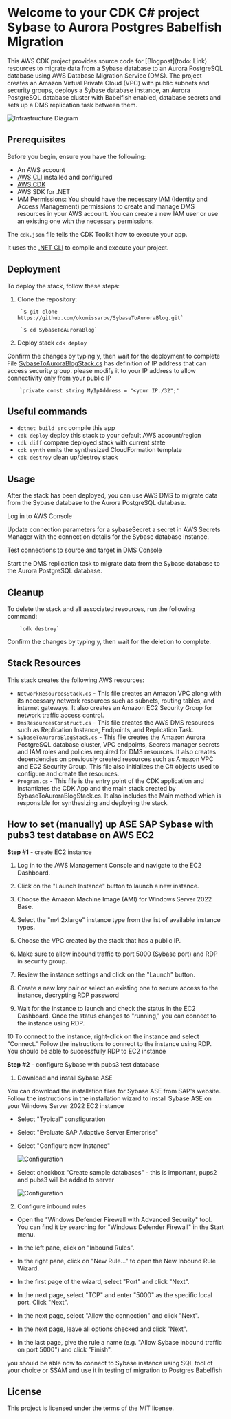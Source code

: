 # Welcome to your CDK C# project Sybase to Aurora Postgres Babelfish Migration

This AWS CDK project provides source code for [Blogpost](todo: Link) resources to migrate data from a Sybase database to an Aurora PostgreSQL database using AWS Database Migration Service (DMS). The project creates an Amazon Virtual Private Cloud (VPC) with public subnets and security groups, deploys a Sybase database instance, an Aurora PostgreSQL database cluster with Babelfish enabled, database secrets and sets up a DMS replication task between them.

![Infrastructure Diagram](doc/solutionDiagram.png)

## Prerequisites

Before you begin, ensure you have the following:

* An AWS account
* [AWS CLI](https://docs.aws.amazon.com/cli/latest/userguide/getting-started-install.html) installed and configured
* [AWS CDK](https://docs.aws.amazon.com/cdk/v2/guide/getting_started.html)
* AWS SDK for .NET
* IAM Permissions: You should have the necessary IAM (Identity and Access Management) permissions to create and manage DMS resources in your AWS account. You can create a new IAM user or use an existing one with the necessary permissions.

The `cdk.json` file tells the CDK Toolkit how to execute your app.

It uses the [.NET CLI](https://docs.microsoft.com/dotnet/articles/core/) to compile and execute your project.

## Deployment

To deploy the stack, follow these steps:

1. Clone the repository:

        `$ git clone https://github.com/okomissarov/SybaseToAuroraBlog.git`

        `$ cd SybaseToAuroraBlog`
2. Deploy stack
        `cdk deploy`

Confirm the changes by typing y, then wait for the deployment to complete
File [SybaseToAuroraBlogStack.cs](/src/SybaseToAuroraBlog/SybaseToAuroraBlog.csproj) has definition of IP address that can access security group. please modify it to your IP address to allow connectivity only from your public IP

        `private const string MyIpAddress = "<your IP./32";'

## Useful commands

* `dotnet build src`    compile this app
* `cdk deploy`          deploy this stack to your default AWS account/region
* `cdk diff`            compare deployed stack with current state
* `cdk synth`           emits the synthesized CloudFormation template
* `cdk destroy`         clean up/destroy stack

## Usage

After the stack has been deployed, you can use AWS DMS to migrate data from the Sybase database to the Aurora PostgreSQL database.

Log in to AWS Console

Update connection parameters for a sybaseSecret a secret in AWS Secrets Manager with the connection details for the Sybase database instance.

Test connections to source and target in DMS Console

Start the DMS replication task to migrate data from the Sybase database to the Aurora PostgreSQL database.

## Cleanup

To delete the stack and all associated resources, run the following command:

        `cdk destroy`

Confirm the changes by typing y, then wait for the deletion to complete.

## Stack Resources

This stack creates the following AWS resources:

* `NetworkResourcesStack.cs` - This file creates an Amazon VPC along with its necessary network resources such as subnets, routing tables, and internet gateways. It also creates an Amazon EC2 Security Group for network traffic access control.
* `DmsResourcesConstruct.cs` - This file creates the AWS DMS resources such as Replication Instance, Endpoints, and Replication Task.
* `SybaseToAuroraBlogStack.cs` - This file creates the Amazon Aurora PostgreSQL database cluster, VPC endpoints, Secrets manager secrets and IAM roles and policies required for DMS resources. It also creates dependencies on previously created resources such as Amazon VPC and EC2 Security Group. This file also initializes the C# objects used to configure and create the resources.
* `Program.cs` - This file is the entry point of the CDK application and instantiates the CDK App and the main stack created by SybaseToAuroraBlogStack.cs. It also includes the Main method which is responsible for synthesizing and deploying the stack.

## How to set (manually) up ASE SAP Sybase with pubs3 test database on AWS EC2

**Step #1** - create EC2 instance

1. Log in to the AWS Management Console and navigate to the EC2 Dashboard.

2. Click on the "Launch Instance" button to launch a new instance.

3. Choose the Amazon Machine Image (AMI) for Windows Server 2022 Base.

4. Select the "m4.2xlarge" instance type from the list of available instance types.

5. Choose the VPC created by the stack that has a public IP.

6. Make sure to allow inbound traffic to port 5000 (Sybase port) and RDP in security group.

7. Review the instance settings and click on the "Launch" button.

8. Create a new key pair or select an existing one to secure access to the instance, decrypting RDP password

9. Wait for the instance to launch and check the status in the EC2 Dashboard. Once the status changes to "running," you can connect to the instance using RDP.

10 To connect to the instance, right-click on the instance and select "Connect." Follow the instructions to connect to the instance using RDP. You should be able to successfully RDP to EC2 instance

**Step #2** - configure Sybase with pubs3 test database

1. Download and install Sybase ASE

You can download the installation files for Sybase ASE from SAP's website. Follow the instructions in the installation wizard to install Sybase ASE on your Windows Server 2022 EC2 instance

* Select "Typical" consfiguration
* Select "Evaluate SAP Adaptive Server Enterprise"
* Select "Configure new Instance"

    ![Configuration](doc/configure.png)

* Select checkbox "Create sample databases" - this is important, pups2 and pubs3 will be added to server

    ![Configuration](doc/sample.png)

2. Configure inbound rules

* Open the "Windows Defender Firewall with Advanced Security" tool. You can find it by searching for "Windows Defender Firewall" in the Start menu.

* In the left pane, click on "Inbound Rules".

* In the right pane, click on "New Rule..." to open the New Inbound Rule Wizard.

* In the first page of the wizard, select "Port" and click "Next".

* In the next page, select "TCP" and enter "5000" as the specific local port. Click "Next".

* In the next page, select "Allow the connection" and click "Next".

* In the next page, leave all options checked and click "Next".

* In the last page, give the rule a name (e.g. "Allow Sybase inbound traffic on port 5000") and click "Finish".

you should be able now to connect to Sybase instance using SQL tool of your choice or SSAM and use it in testing of migration to Postgres Babelfish

## License

This project is licensed under the terms of the MIT license.
